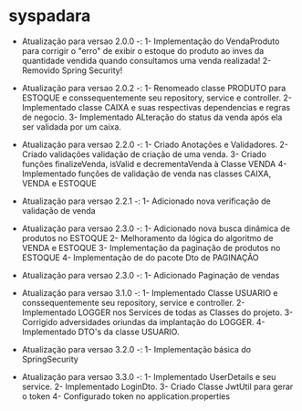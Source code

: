 # syspadara

- Atualização para versao 2.0.0 -:
1- Implementação do VendaProduto para corrigir o "erro" de exibir o estoque do produto ao inves da quantidade vendida quando consultamos uma venda realizada!
2- Removido Spring Security!

- Atualização para versao 2.0.2 -:
1- Renomeado classe PRODUTO para ESTOQUE e conssequentemente seu repository, service e controller.
2- Implementado classe CAIXA e suas respectivas dependencias e regras de negocio.
3- Implementado ALteração do status da venda após ela ser validada por um caixa. 

- Atualização para versao 2.2.0 -:
1- Criado Anotações e Validadores.
2- Criado validações validação de criação de uma venda.
3- Criado funções finalizeVenda, isValid e decrementaVenda à Classe VENDA
4- Implementado funções de validação de venda nas classes CAIXA, VENDA e ESTOQUE

- Atualização para versao 2.2.1 -:
1- Adicionado nova verificação de validação de venda

- Atualização para versao 2.3.0 -:
1- Adicionado nova busca dinâmica de produtos no ESTOQUE
2- Melhoramento da lógica do algoritmo de VENDA e ESTOQUE
3- Implementação da paginação de produtos no ESTOQUE
4- Implementação de do pacote Dto de PAGINAÇÃO

- Atualização para versao 2.3.0 -:
1- Adicionado Paginação de vendas

- Atualização para versao 3.1.0 -:
1- Implementado Classe USUARIO e conssequentemente seu repository, service e controller.
2- Implementado LOGGER nos Services de todas as Classes do projeto.
3- Corrigido adversidades oriundas da implantação do LOGGER.
4- Implementado DTO's da classe USUARIO.

- Atualização para versao 3.2.0 -:
1- Implementação básica do SpringSecurity

- Atualização para versao 3.3.0 -:
1- Implementado UserDetails e seu service.
2- Implementado LoginDto.
3- Criado Classe JwtUtil para gerar o token
4- Configurado token no application.properties